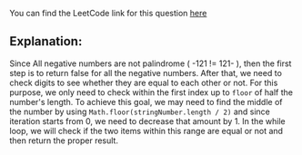 You can find the LeetCode link for this question [here](https://leetcode.com/problems/palindrome-number)

## Explanation:

Since All negative numbers are not palindrome ( -121 != 121- ), then the first step is to return false for all the negative numbers.
After that, we need to check digits to see whether they are equal to each other or not. For this purpose, we only need to check within 
the first index up to `floor` of half the number's length. To achieve this goal, we may need to find the middle of the number by using
`Math.floor(stringNumber.length / 2)` and since iteration starts from 0, we need to decrease that amount by 1.
In the while loop, we will check if the two items within this range are equal or not and then return the proper result.
